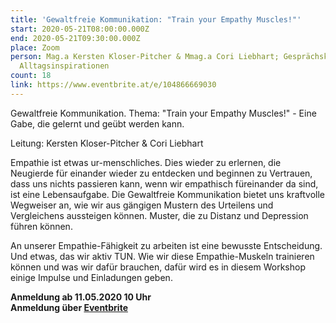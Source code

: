 ```yaml
---
title: 'Gewaltfreie Kommunikation: "Train your Empathy Muscles!"'
start: 2020-05-21T08:00:00.000Z
end: 2020-05-21T09:30:00.000Z
place: Zoom
person: Mag.a Kersten Kloser-Pitcher & Mmag.a Cori Liebhart; Gesprächskultur,
  Alltagsinspirationen
count: 18
link: https://www.eventbrite.at/e/104866669030
---
```

Gewaltfreie Kommunikation. Thema: "Train your Empathy Muscles!" - Eine Gabe, die gelernt und geübt werden kann.

Leitung: Kersten Kloser-Pitcher & Cori Liebhart

Empathie ist etwas ur-menschliches. Dies wieder zu erlernen, die Neugierde für einander wieder zu entdecken und beginnen zu Vertrauen, dass uns nichts passieren kann, wenn wir empathisch füreinander da sind, ist eine Lebensaufgabe. Die Gewaltfreie Kommunikation bietet uns kraftvolle Wegweiser an, wie wir aus gängigen Mustern des Urteilens und Vergleichens aussteigen können. Muster, die zu Distanz und Depression führen können.

An unserer Empathie-Fähigkeit zu arbeiten ist eine bewusste Entscheidung. Und etwas, das wir aktiv TUN. Wie wir diese Empathie-Muskeln trainieren können und was wir dafür brauchen, dafür wird es in diesem Workshop einige Impulse und Einladungen geben.

**Anmeldung ab 11.05.2020 10 Uhr**\
**Anmeldung über [Eventbrite ](https://www.eventbrite.at/e/104866669030)**